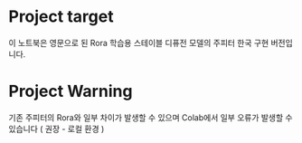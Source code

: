 # Project target
이 노트북은 영문으로 된 Rora 학습용 스테이블 디퓨전 모델의 주피터 한국 구현 버전입니다.  

# Project Warning
기존 주피터의 Rora와 일부 차이가 발생할 수 있으며 Colab에서 일부 오류가 발생할 수 있습니다 ( 권장 - 로컬 환경 )